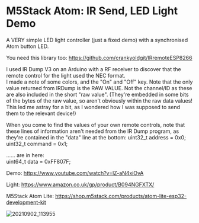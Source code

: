 # M5Stack Atom: IR Send, LED Light Demo
A VERY simple LED light controller (just a fixed demo) with a synchronised Atom button LED.

You need this library too:
https://github.com/crankyoldgit/IRremoteESP8266

I used IR Dump V3 on an Arduino with a RF receiver to discover that the remote control for the light used the NEC format.              
I made a note of some colors, and the "On" and "Off" key.
Note that the only value returned from IRDump is the RAW VALUE. Not the channel/ID as these are also included in the short "raw value". (They're embedded in some bits of the bytes of the raw value, so aren't obviously within the raw data values! This led me astray for a bit, as I wondered how I was supposed to send them to the relevant device!)

When you come to find the values of your own remote controls, note that these lines of information aren't needed from the IR Dump program, as they're contained in the "data" line at the bottom:
uint32_t address = 0x0;             
uint32_t command = 0x1;        

...... are in here:                  
uint64_t data = 0xFF807F;         

Demo: https://www.youtube.com/watch?v=lZ-aN4xiOvA

Light: https://www.amazon.co.uk/gp/product/B094NGFXTX/

M5Stack Atom Lite: https://shop.m5stack.com/products/atom-lite-esp32-development-kit



![20210902_113955](https://user-images.githubusercontent.com/1586332/131835960-ce7c9353-8980-467d-a2c9-7573dfb75346.jpg)



